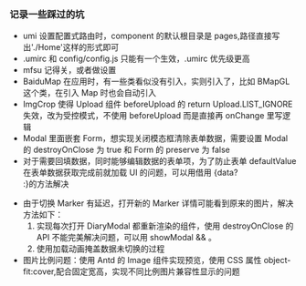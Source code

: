 ### 记录一些踩过的坑

- umi 设置配置式路由时，component 的默认根目录是 pages,路径直接写出'./Home'这样的形式即可
- .umirc 和 config/config.js 只能有一个生效，.umirc 优先级更高
- mfsu 记得关，或者做设置
- BaiduMap 在应用时，有一些类看似没有引入，实则引入了，比如 BMapGL 这个类，在引入 Map 时也会自动引入
- ImgCrop 使得 Upload 组件 beforeUpload 的 return Upload.LIST_IGNORE 失效，改为受控模式，不使用 beforeUpload 而是直接再 onChange 里写逻辑
- Modal 里面嵌套 Form，想实现关闭模态框清除表单数据，需要设置 Modal 的 destroyOnClose 为 true 和 Form 的 preserve 为 false
- 对于需要回填数据，同时能够编辑数据的表单项，为了防止表单 defaultValue 在表单数据获取完成前就加载 UI 的问题，可以用借用 {data?<Form/>:<Spin />}的方法解决
- 由于切换 Marker 有延迟，打开新的 Marker 详情可能看到原来的图片，解决方法如下：
  1. 实现每次打开 DiaryModal 都重新渲染的组件，使用 destroyOnClose 的 API 不能完美解决问题，可以用 showModal && <DiaryModal />。
  2. 使用<Spining />加载动画掩盖数据未切换的过程
- 图片比例问题：使用 Antd 的 Image 组件实现预览，使用 CSS 属性 object-fit:cover,配合固定宽高，实现不同比例图片兼容性显示的问题
